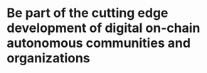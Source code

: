 Be part of the **cutting edge** development of **digital on-chain** autonomous communities and **organizations**
===

